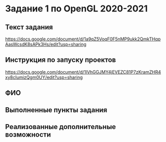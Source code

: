 # Задание 1 по OpenGL 2020-2021
## Текст задания
https://docs.google.com/document/d/1a9qZ5VoqF0F5nMP9ukk2QmkTHqpAasWcsdK8sAPk3Hs/edit?usp=sharing
## Инструкция по запуску проектов
https://docs.google.com/document/d/1lVhGGJMY4jEVEZC81P7zKramZHR4xy8cIumizQgm0UY/edit?usp=sharing
## ФИО

## Выполненные пункты задания

## Реализованные дополнительные возможности
